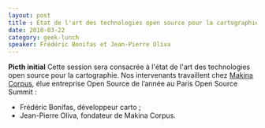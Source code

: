 ```yaml
---
layout: post
title : État de l'art des technologies open source pour la cartographie
date: 2018-03-22
category: geek-lunch
speaker: Frédéric Bonifas et Jean-Pierre Oliva
---
```


**Picth initial**
Cette session sera consacrée à l'état de l'art des technologies open source pour la cartographie. Nos intervenants travaillent chez [Makina Corpus](https://makina-corpus.com), élue entreprise Open Source de l’année au Paris Open Source Summit :
- Frédéric Bonifas, développeur carto ;
- Jean-Pierre Oliva, fondateur de Makina Corpus.
